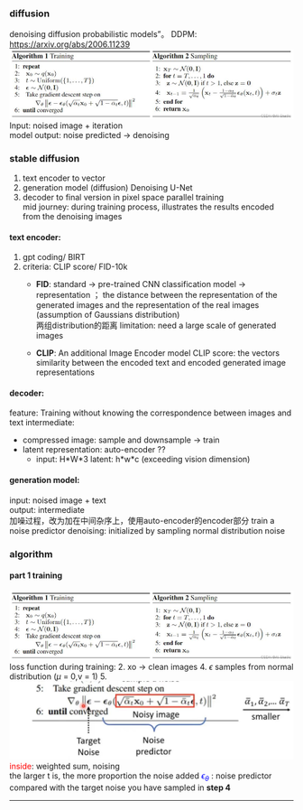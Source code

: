 ### diffusion 

denoising diffusion probabilistic models”。
DDPM: https://arxiv.org/abs/2006.11239
![alt text](image.png)
Input: noised image + iteration  
model
output: noise predicted -> denoising

### stable diffusion  
1. text encoder to vector  
2. generation model (diffusion) Denoising U-Net  
3. decoder to final version in pixel space
parallel training   
mid journey: during training process, illustrates the results encoded from the denoising images

#### text encoder:
1. gpt coding/ BIRT
1. criteria: CLIP score/ FID-10k  
   - **FID**: standard -> pre-trained CNN classification model -> representation ；   the distance between the representation of the generated images and the representation of the real images (assumption of Gaussians distribution)  
   两组distribution的距离
   limitation: need a large scale of generated images  

   - **CLIP**: An additional Image Encoder model
   CLIP score: the vectors similarity between the encoded text and encoded generated image representations
 
#### decoder: 
feature: Training without knowing the correspondence between images and text 
intermediate: 
- compressed image: sample and downsample -> train
- latent representation:  auto-encoder  ??
    - input: H\*W\*3 latent: h\*w\*c (exceeding vision dimension)

#### generation model:
input: noised image + text  
output: intermediate  
加噪过程，改为加在中间杂序上，使用auto-encoder的encoder部分
train a noise predictor
denoising: initialized by sampling normal distribution noise
<!-- 
#### VAE & diffusion model -->
### algorithm  
#### part 1 training

![alt text](source/image.png)
loss function during training:
2. xo -> clean images
4. $\epsilon$ samples from normal distribution ($\mu$ = 0,v = 1)
5. 
![alt text](source/training.jpg)
<span style="color: red;">inside</span>: weighted sum, noising  
  the larger t is, the more proportion the noise added
<span style="color: blue;">$\epsilon_\theta$</span> : noise predictor
compared with the target noise you have sampled in **step 4**



---